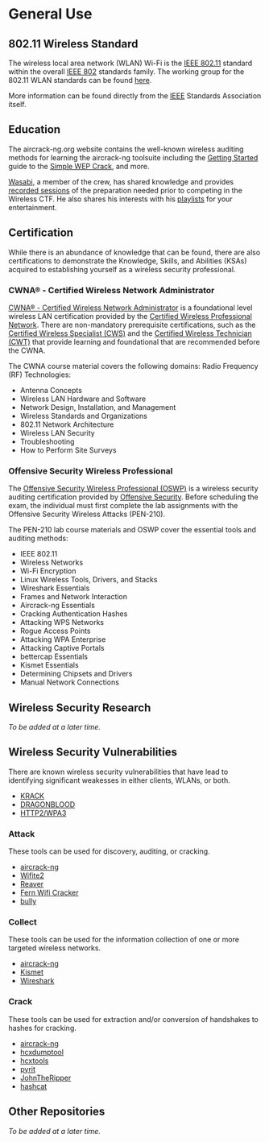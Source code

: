 # General Use
## 802.11 Wireless Standard
The wireless local area network (WLAN) Wi-Fi is the [IEEE 802.11](https://en.wikipedia.org/wiki/IEEE_802.11) standard within the overall [IEEE 802](https://en.wikipedia.org/wiki/IEEE_802) standards family. The working group for the 802.11 WLAN standards can be found [here](http://www.ieee802.org/11/).

More information can be found directly from the [IEEE](https://standards.ieee.org/standard/802_11-2016.html) Standards Association itself.

## Education
The aircrack-ng.org website contains the well-known wireless auditing methods for learning the aircrack-ng toolsuite including the [Getting Started](https://www.aircrack-ng.org/doku.php?id=getting_started) guide to the [Simple WEP Crack](https://www.aircrack-ng.org/doku.php?id=simple_wep_crack), and more.

[Wasabi](https://twitter.com/FrustratedITGuy), a member of the crew, has shared knowledge and provides [recorded sessions](https://www.youtube.com/channel/UCJhlW698__Zic9y3Jc3T99w/featured) of the preparation needed prior to competing in the Wireless CTF. He also shares his interests with his [playlists](https://www.youtube.com/channel/UCJhlW698__Zic9y3Jc3T99w/playlists) for your entertainment.

## Certification
While there is an abundance of knowledge that can be found, there are also certifications to demonstrate the Knowledge, Skills, and Abilities (KSAs) acquired to establishing yourself as a wireless security professional.

### CWNA® - Certified Wireless Network Administrator
[CWNA® - Certified Wireless Network Administrator](https://www.cwnp.com/certifications/cwna) is a foundational level wireless LAN certification provided by the [Certified Wireless Professional Network](https://www.cwnp.com/). There are non-mandatory prerequisite certifications, such as the [Certified Wireless Specialist (CWS)](https://www.cwnp.com/certifications/cws-100/) and the [Certified Wireless Technician (CWT)](https://www.cwnp.com/certifications/cwt-100/) that provide learning and foundational that are recommended before the CWNA.

The CWNA course material covers the following domains:
Radio Frequency (RF) Technologies:

* Antenna Concepts
* Wireless LAN Hardware and Software
* Network Design, Installation, and Management
* Wireless Standards and Organizations
* 802.11 Network Architecture
* Wireless LAN Security
* Troubleshooting
* How to Perform Site Surveys

### Offensive Security Wireless Professional
The [Offensive Security Wireless Professional (OSWP)](https://www.offensive-security.com/wifu-oswp/) is a wireless security auditing certification provided by [Offensive Security](https://www.offensive-security.com/). Before scheduling the exam, the individual must first complete the lab assignments with the Offensive Security Wireless Attacks (PEN-210).

The PEN-210 lab course materials and OSWP cover the essential tools and auditing methods:

* IEEE 802.11
* Wireless Networks
* Wi-Fi Encryption
* Linux Wireless Tools, Drivers, and Stacks
* Wireshark Essentials
* Frames and Network Interaction
* Aircrack-ng Essentials
* Cracking Authentication Hashes
* Attacking WPS Networks
* Rogue Access Points
* Attacking WPA Enterprise
* Attacking Captive Portals
* bettercap Essentials
* Kismet Essentials
* Determining Chipsets and Drivers
* Manual Network Connections

## Wireless Security Research
_To be added at a later time._

## Wireless Security Vulnerabilities
There are known wireless security vulnerabilities that have lead to identifying significant weakesses in either clients, WLANs, or both.
* [KRACK](https://www.krackattacks.com/)
* [DRAGONBLOOD](https://wpa3.mathyvanhoef.com/)
* [HTTP2/WPA3](https://portswigger.net/daily-swig/researchers-exploit-http-2-wpa3-protocols-to-stage-highly-efficient-timeless-timing-attacks)

### Attack
These tools can be used for discovery, auditing, or cracking.
* [aircrack-ng](https://www.aircrack-ng.org/)
* [Wifite2](https://github.com/derv82/wifite2)
* [Reaver](https://github.com/t6x/reaver-wps-fork-t6x)
* [Fern Wifi Cracker](https://github.com/savio-code/fern-wifi-cracker)
* [bully](https://github.com/aanarchyy/bully)

### Collect
These tools can be used for the information collection of one or more targeted wireless networks.
* [aircrack-ng](https://www.aircrack-ng.org/)
* [Kismet](https://www.kismetwireless.net/)
* [Wireshark](https://www.wireshark.org/download.html)

### Crack
These tools can be used for extraction and/or conversion of handshakes to hashes for cracking.
* [aircrack-ng](https://www.aircrack-ng.org/)
* [hcxdumptool](https://github.com/ZerBea/hcxdumptool)
* [hcxtools](https://github.com/ZerBea/hcxtools)
* [pyrit](https://github.com/JPaulMora/Pyrit)
* [JohnTheRipper](https://github.com/magnumripper/JohnTheRipper)
* [hashcat](https://github.com/hashcat/hashcat)

## Other Repositories
_To be added at a later time._
